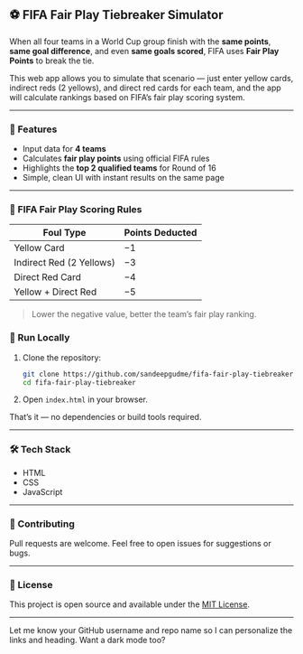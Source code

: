 ## ⚽ FIFA Fair Play Tiebreaker Simulator

When all four teams in a World Cup group finish with the **same points**, **same goal difference**, and even **same goals scored**, FIFA uses **Fair Play Points** to break the tie.

This web app allows you to simulate that scenario — just enter yellow cards, indirect reds (2 yellows), and direct red cards for each team, and the app will calculate rankings based on FIFA’s fair play scoring system.

---

### 🎯 Features

* Input data for **4 teams**
* Calculates **fair play points** using official FIFA rules
* Highlights the **top 2 qualified teams** for Round of 16
* Simple, clean UI with instant results on the same page

---

### 🧮 FIFA Fair Play Scoring Rules

| Foul Type                | Points Deducted |
| ------------------------ | --------------- |
| Yellow Card              | −1              |
| Indirect Red (2 Yellows) | −3              |
| Direct Red Card          | −4              |
| Yellow + Direct Red      | −5              |

> Lower the negative value, better the team’s fair play ranking.



### 🚀 Run Locally

1. Clone the repository:

   ```bash
   git clone https://github.com/sandeepgudme/fifa-fair-play-tiebreaker.git
   cd fifa-fair-play-tiebreaker
   ```

2. Open `index.html` in your browser.

That’s it — no dependencies or build tools required.

---

### 🛠 Tech Stack

* HTML
* CSS
* JavaScript

---

### 🤝 Contributing

Pull requests are welcome. Feel free to open issues for suggestions or bugs.

---

### 📄 License

This project is open source and available under the [MIT License](LICENSE).

---

Let me know your GitHub username and repo name so I can personalize the links and heading. Want a dark mode too?
